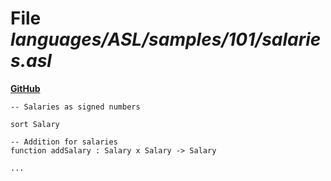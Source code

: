 # File _languages/ASL/samples/101/salaries.asl_
**[GitHub](https://github.com/softlang/yas/blob/master/languages/ASL/samples/101/salaries.asl)**
```
-- Salaries as signed numbers

sort Salary

-- Addition for salaries
function addSalary : Salary x Salary -> Salary

...
```
